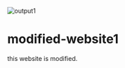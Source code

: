 ![output1](https://user-images.githubusercontent.com/90040976/132547357-137e6f9f-56e8-4dcb-933f-65f8654241e2.png)

# modified-website1
this website is modified.
